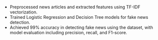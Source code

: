 - Preprocessed news articles and extracted features using TF-IDF vectorization.
- Trained Logistic Regression and Decision Tree models for fake news detection.
- Achieved 99% accuracy in detecting fake news using the dataset, with model evaluation including precision, recall, and F1-score.
